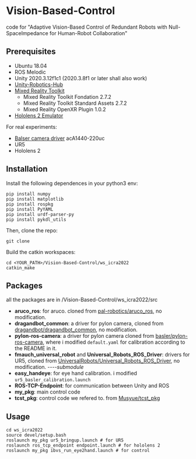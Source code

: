 # Vision-Based-Control
code for "Adaptive  Vision-Based  Control  of  Redundant  Robots  with  Null-SpaceImpedance  for  Human-Robot  Collaboration"

## Prerequisites

* Ubuntu 18.04
* ROS Melodic
* Unity 2020.3.12f1c1 (2020.3.8f1 or later shall also work)
* [Unity-Robotics-Hub](https://github.com/Unity-Technologies/Unity-Robotics-Hub)
* [Mixed Reality Toolkit](https://docs.microsoft.com/en-us/windows/mixed-reality/develop/unity/choosing-unity-version)
  * Mixed Reality Toolkit Fondation 2.7.2
  * Mixed Reality Toolkit Standard Assets 2.7.2
  * Mixed Reality OpenXR Plugin 1.0.2
* [Hololens 2 Emulator](https://docs.microsoft.com/en-us/windows/mixed-reality/develop/install-the-tools?tabs=unity)

For real experiments:
* [Balser camera driver](https://zh.docs.baslerweb.com/camera-installation) acA1440-220uc
* UR5
* Hololens 2

## Installation

Install the following dependences in your python3 env:

```shell
pip install numpy
pip install matplotlib
pip install rospkg
pip install PyYAML
pip install urdf-parser-py
pip install pykdl_utils
```

Then, clone the repo:

```shell
git clone
```

Build the catkin workspaces:

```shell
cd <YOUR_PATH>/Vision-Based-Control/ws_icra2022
catkin_make
```

## Packages

all the packages are in /Vision-Based-Control/ws_icra2022/src
* **aruco_ros**: for aruco. cloned from [pal-robotics/aruco_ros](https://github.com/pal-robotics/aruco_ros/tree/melodic-devel), no modification.
* **dragandbot_common**: a driver for pylon camera, cloned from [dragandbot/dragandbot_common](https://github.com/dragandbot/dragandbot_common), no modification.
* **pylon-ros-camera**: a driver for pylon camera cloned from [basler/pylon-ros-camera](https://github.com/basler/pylon-ros-camera), where i modified ``default.yaml`` for calibration according to the README in it.
* **fmauch_universal_robot** and **Universal_Robots_ROS_Driver**: drivers for UR5, cloned from [UniversalRobots/Universal_Robots_ROS_Driver](https://github.com/UniversalRobots/Universal_Robots_ROS_Driver), no modification. ----*submodule*
* **easy_handeye**: for eye hand calibration. i modified `ur5_basler_calibration.launch`
* **ROS-TCP-Endpoint**: for communication between Unity and ROS
* **my_pkg**: main control code
* **tcst_pkg**: control code we refered to. from [Musyue/tcst_pkg](https://github.com/Musyue/tcst_pkg)

## Usage

```
cd ws_icra2022
source devel/setup.bash
roslaunch my_pkg ur5_bringup.launch # for UR5
roslaunch ros_tcp_endpoint endpoint.launch # for hololens 2
roslaunch my_pkg ibvs_run_eye2hand.launch # for control
```

